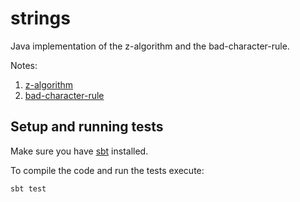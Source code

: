 # strings

Java implementation of the z-algorithm and the bad-character-rule.

Notes:

1. [z-algorithm](http://daniberg.com/2017/06/16/z-algorithm.html)
2. [bad-character-rule](http://daniberg.com/2017/05/31/bad-character-rule.html)

## Setup and running tests

Make sure you have [sbt](http://www.scala-sbt.org) installed.

To compile the code and run the tests execute:

```sh
sbt test
```

